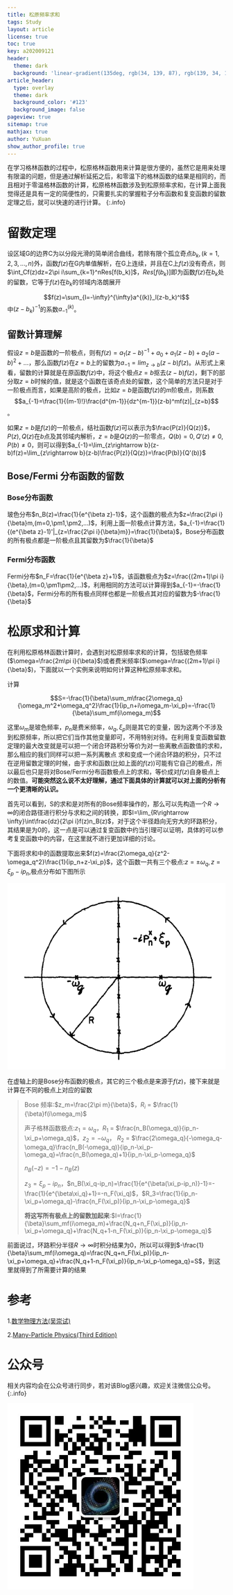 ```yaml
---
title: 松原频率求和 
tags: Study 
layout: article
license: true
toc: true
key: a202009121
header:
  theme: dark
  background: 'linear-gradient(135deg, rgb(34, 139, 87), rgb(139, 34, 139))'
article_header:
  type: overlay
  theme: dark
  background_color: '#123'
  background_image: false
pageview: true
sitemap: true
mathjax: true
author: YuXuan
show_author_profile: true
---
```

在学习格林函数的过程中，松原格林函数用来计算是很方便的，虽然它是用来处理有限温的问题，但是通过解析延拓之后，和零温下的格林函数的结果是相同的，而且相对于零温格林函数的计算，松原格林函数涉及到松原频率求和，在计算上面我觉得还是具有一定的简便性的，只需要扎实的掌握粒子分布函数和复变函数的留数定理之后，就可以快速的进行计算。
{:.info}
<!--more-->
# 留数定理
设区域G的边界C为以分段光滑的简单闭合曲线，若除有限个孤立奇点$b_k,(k=1,2,3,...,n)$外，函数$f(z)$在G内单值解析，在G上连续，并且在C上$f(z)$没有奇点，则$\int_Cf(z)dz=2\pi i\sum_{k=1}^nRes[f(b_k)]$，$Res[f(b_k)]$即为函数$f(z)$在$b_k$处的留数，它等于$f(z)$在$b_k$的邻域内洛朗展开

$$f(z)=\sum_{l=-\infty}^{\infty}a^{(k)}_l(z-b_k)^l$$
中$(z-b_k)^{-1}$的系数$a_{-1}^{(k)}$。
## 留数计算理解
假设$z=b$是函数的一阶极点，则有$f(z)=a_1(z-b)^{-1}+a_0+a_1(z-b)+a_2(a-b)^2+...$，那么函数$f(z)$在$z=b$上的留数为$a_{-1}=lim_{z\rightarrow b}(z-b)f(z)$。从形式上来看，留数的计算就是在原函数$f(z)$中，将这个极点$z=b$抠去$(z-b)f(z)$，剩下的部分取$z=b$时候的值，就是这个函数在该奇点处的留数，这个简单的方法只是对于一阶极点而言，如果是高阶的极点，比如$z=b$是函数$f(z)$的$m$阶极点，则系数$$a_{-1}=\frac{1}{(m-1)!}\frac{d^{m-1}}{dz^{m-1}}(z-b)^mf(z)|_{z=b}$$。

如果$z=b$是$f(z)$的一阶极点，结社函数$f(z)$可以表示为$\frac{P(z)}{Q(z)}$，$P(z),Q(z)$在$b$点及其邻域内解析，$z=b$是$Q(z)$的一阶零点，$Q(b)=0,Q'(z)\neq0,P(b)\neq0$，则可以得到$a_{-1}=\lim_{z\rightarrow b}(z-b)f(z)=\lim_{z\rightarrow b}(z-b)\frac{P(z)}{Q(z)}=\frac{P(b)}{Q'(b)}$
## Bose/Fermi 分布函数的留数
### Bose分布函数
玻色分布$n_B(z)=\frac{1}{e^{\beta z}-1}$，这个函数的极点为$z=\frac{2\pi i}{\beta}m,(m=0,\pm1,\pm2,...)$，利用上面一阶极点计算方法，$a_{-1}=\frac{1}{(e^{\beta z}-1)'|_{z=\frac{2\pi i}{\beta}m}}=\frac{1}{\beta}$，Bose分布函数的所有极点都是一阶极点且其留数为$\frac{1}{\beta}$

### Fermi分布函数

Fermi分布$n_F=\frac{1}{e^{\beta z}+1}$，该函数极点为$z=\frac{(2m+1)\pi i}{\beta},(m=0,\pm1\pm2,...)$，利用相同的方法可以计算得到$a_{-1}=-\frac{1}{\beta}$，Fermi分布的所有极点同样也都是一阶极点其对应的留数为$-\frac{1}{\beta}$

# 松原求和计算

在利用松原格林函数计算时，会遇到对松原频率求和的计算，包括玻色频率($\omega=\frac{2m\pi i}{\beta}$)或者费米频率($\omega=\frac{(2m+1)\pi i}{\beta}$)，下面就以一个实例来说明如何计算这种松原频率求和。

计算

$$S=-\frac{1}{\beta}\sum_m\frac{2\omega_q}{\omega_m^2+\omega_q^2}\frac{1}{ip_n+i\omega_m-\xi_p}=-\frac{1}{\beta}\sum_mf(i\omega_m)$$

这里$\omega_m$是玻色频率，$p_n$是费米频率，$\omega_q,\xi_p$则是其它的变量，因为这两个不涉及到松原频率，所以把它们当作其他变量即可，不用特别对待。在利用复变函数留数定理的最大改变就是可以把一个闭合环路积分等价为对一些离散点函数值的求和，那么相应的我们同样可以把一系列离散点 求和变成一个闭合环路的积分，只不过在逆用留数定理的时候，由于求和函数(比如上面的$f(z)$)可能有它自己的极点，所以最后也只是将对Bose/Fermi分布函数极点上的求和，等价成对$f(z)$自身极点上的数值。**可能突然这么说不太好理解，通过下面具体的计算就可以对上面的分析有一个更清晰的认识。**

首先可以看到，S的求和是对所有的Bose频率操作的，那么可以先构造一个$R\rightarrow\infty$的闭合路径进行积分与求和之间的转换，即$I=\lim_{R\rightarrow \infty}\int\frac{dz}{2\pi i}f(z)n_B(z)$，对于这个半径趋向无穷大的环路积分，其结果是为0的，这一点是可以通过复变函数中约当引理可以证明，具体的可以参考复变函数中的内容，在这里就不进行更加详细的讨论。

下面将求和中的函数提取出来$f(z)=\frac{2\omega_q}{z^2-\omega_q^2}\frac{1}{ip_n+z-\xi_p}$，这个函数一共有三个极点:$z=\pm\omega_q,z=\xi_p-ip_n$,极点分布如下图所示

![png](/assets/images/research/pole.png)

在虚轴上的是Bose分布函数的极点，其它的三个极点是来源于$f(z)$，接下来就是计算在不同的极点上对应的留数

> Bose 频率:$z_m=\frac{2\pi m}{\beta}$，$R_i$ =  $\frac{1}{\beta}f(i\omega_m)$
>
> 声子格林函数极点:$z_1=\omega_q$，$R_1$ = $\frac{n_B(\omega_q)}{ip_n-\xi_p+\omega_q}$，$z_2=-\omega_q$， $R_2$ = $\frac{2\omega_q}{-\omega_q-\omega_q}\frac{n_B(-\omega_q)}{ip_n-\xi_p-\omega_q}=\frac{n_B(\omega_q)+1}{ip_n-\xi_p-\omega_q}$
>
> $n_B(-z)=-1-n_B(z)$
>
> $z_3=\xi_p-ip_n$，$n_B(\xi_q-ip_n)=\frac{1}{e^{\beta(\xi_p-ip_n)}-1}=-\frac{1}{e^{\beta\xi_q}+1}=-n_F(\xi_q)$，$R_3=\frac{1}{ip_n-\xi_p+\omega_q}-\frac{n_F(\xi_p)}{ip_n-\xi_p-\omega_q}$
>
> **将这写所有极点上的留数加起来**:$I=\frac{1}{\beta}\sum_mf(i\omega_m)+\frac{N_q+n_F(\xi_p)}{ip_n-\xi_p+\omega_q}+\frac{N_q+1-n_F(\xi_p)}{ip_n-\xi_p-\omega_q}$

前面说过，环路积分半径$R\rightarrow\infty$时积分结果为0，所以可以得到$-\frac{1}{\beta}\sum_mf(i\omega_q)=\frac{N_q+n_F(\xi_p)}{ip_n-\xi_p+\omega_q}+\frac{N_q+1-n_F(\xi_p)}{ip_n-\xi_p-\omega_q}=S$，到这里就得到了所需要计算的结果

# 参考

1.[数学物理方法(吴崇试)](https://book.douban.com/subject/1154867/)

2.[Many-Particle Physics(Third Edition)](https://www.springer.com/gp/book/9780306463389)

# 公众号
相关内容均会在公众号进行同步，若对该Blog感兴趣，欢迎关注微信公众号。
{:.info}

![png](/assets/images/qrcode.jpg)
